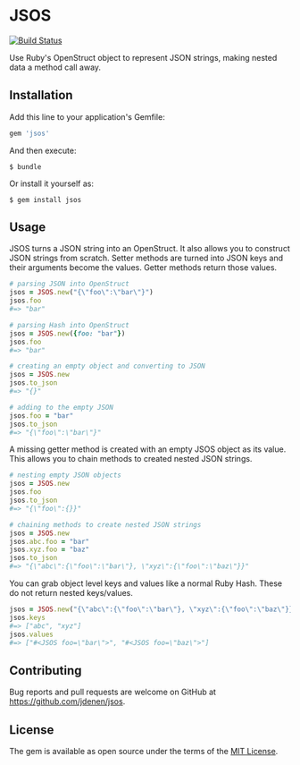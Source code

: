 # JSOS
[![Build Status](https://travis-ci.org/jdenen/jsos.svg?branch=master)](https://travis-ci.org/jdenen/jsos)

Use Ruby's OpenStruct object to represent JSON strings, making nested data a method call away.

## Installation

Add this line to your application's Gemfile:

```ruby
gem 'jsos'
```

And then execute:

    $ bundle

Or install it yourself as:

    $ gem install jsos

## Usage

JSOS turns a JSON string into an OpenStruct. It also allows you to construct JSON strings from scratch. Setter methods are turned into JSON keys and their arguments become the values. Getter methods return those values.

```ruby
# parsing JSON into OpenStruct
jsos = JSOS.new("{\"foo\":\"bar\"}")
jsos.foo
#=> "bar"

# parsing Hash into OpenStruct
jsos = JSOS.new({foo: "bar"})
jsos.foo
#=> "bar"

# creating an empty object and converting to JSON
jsos = JSOS.new
jsos.to_json
#=> "{}"

# adding to the empty JSON
jsos.foo = "bar"
jsos.to_json
#=> "{\"foo\":\"bar\"}"
```

A missing getter method is created with an empty JSOS object as its value. This allows you to chain methods to created nested JSON strings.

```ruby
# nesting empty JSON objects
jsos = JSOS.new
jsos.foo
jsos.to_json
#=> "{\"foo\":{}}"

# chaining methods to create nested JSON strings
jsos = JSOS.new
jsos.abc.foo = "bar"
jsos.xyz.foo = "baz"
jsos.to_json
#=> "{\"abc\":{\"foo\":\"bar\"}, \"xyz\":{\"foo\":\"baz\"}}"
```

You can grab object level keys and values like a normal Ruby Hash. These do not return nested keys/values.

```ruby
jsos = JSOS.new("{\"abc\":{\"foo\":\"bar\"}, \"xyz\":{\"foo\":\"baz\"}}")
jsos.keys
#=> ["abc", "xyz"]
jsos.values
#=> ["#<JSOS foo=\"bar\">", "#<JSOS foo=\"baz\">"]
```

## Contributing

Bug reports and pull requests are welcome on GitHub at https://github.com/jdenen/jsos.


## License

The gem is available as open source under the terms of the [MIT License](http://opensource.org/licenses/MIT).


